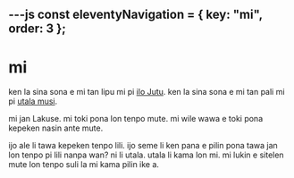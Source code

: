 ---js
const eleventyNavigation = {
	key: "mi",
	order: 3
};
---
# mi


ken la sina sona e mi tan lipu mi pi [ilo Jutu](). ken la sina sona e mi tan pali mi pi [utala musi](https://utala.pona.la). 

mi jan Lakuse. mi toki pona lon tenpo mute. mi wile wawa e toki pona kepeken nasin ante mute. 


ijo ale li tawa kepeken tenpo lili. ijo seme li ken pana e pilin pona tawa jan lon tenpo pi lili nanpa wan? ni li utala. utala li kama lon mi. mi lukin e sitelen mute lon tenpo suli la mi kama pilin ike a.